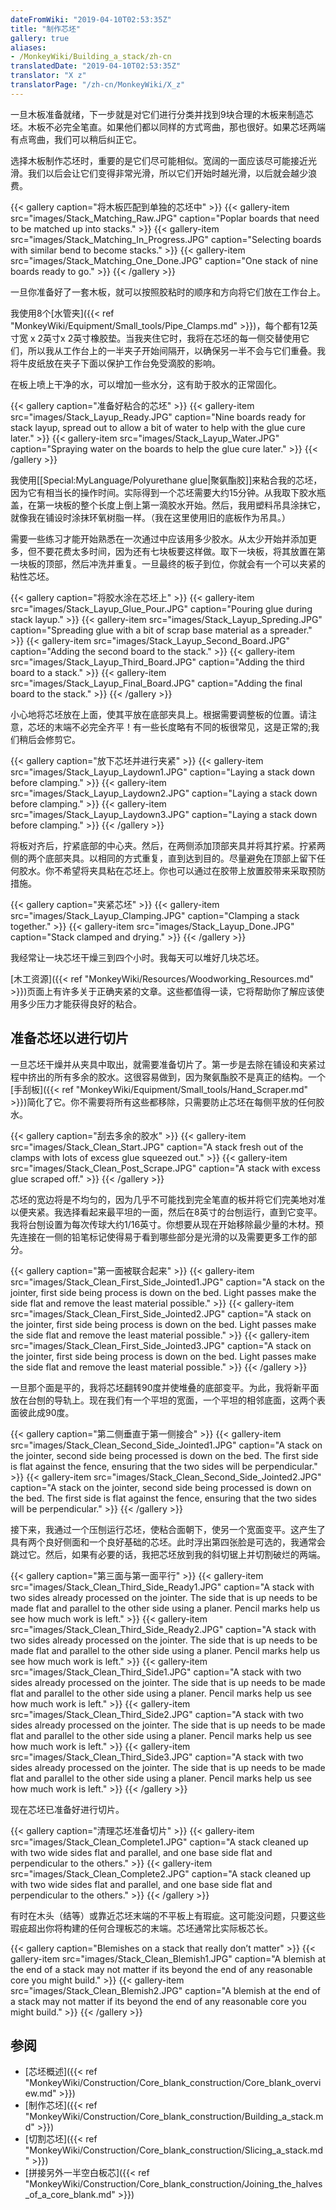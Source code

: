 ```yaml
---
dateFromWiki: "2019-04-10T02:53:35Z"
title: "制作芯坯"
gallery: true
aliases:
- /MonkeyWiki/Building_a_stack/zh-cn
translatedDate: "2019-04-10T02:53:35Z"
translator: "X z"
translatorPage: "/zh-cn/MonkeyWiki/X_z"
---
```

一旦木板准备就绪，下一步就是对它们进行分类并找到9块合理的木板来制造芯坯。木板不必完全笔直。如果他们都以同样的方式弯曲，那也很好。如果芯坯两端有点弯曲，我们可以稍后纠正它。 

选择木板制作芯坯时，重要的是它们尽可能相似。宽阔的一面应该尽可能接近光滑。我们以后会让它们变得非常光滑，所以它们开始时越光滑，以后就会越少浪费。

{{< gallery  caption="将木板匹配到单独的芯坯中" >}}
{{< gallery-item src="images/Stack_Matching_Raw.JPG" caption="Poplar boards that need to be matched up into stacks." >}}
{{< gallery-item src="images/Stack_Matching_In_Progress.JPG" caption="Selecting boards with similar bend to become stacks." >}}
{{< gallery-item src="images/Stack_Matching_One_Done.JPG" caption="One stack of nine boards ready to go." >}}
{{< /gallery >}}



一旦你准备好了一套木板，就可以按照胶粘时的顺序和方向将它们放在工作台上。 

我使用8个[水管夹]({{< ref "MonkeyWiki/Equipment/Small_tools/Pipe_Clamps.md" >}})，每个都有12英寸宽 x 2英寸x 2英寸橡胶垫。当我夹住它时，我将在芯坯的每一侧交替使用它们，所以我从工作台上的一半夹子开始间隔开，以确保另一半不会与它们重叠。我将牛皮纸放在夹子下面以保护工作台免受滴胶的影响。

在板上喷上干净的水，可以增加一些水分，这有助于胶水的正常固化。

{{< gallery  caption="准备好粘合的芯坯" >}}
{{< gallery-item src="images/Stack_Layup_Ready.JPG" caption="Nine boards ready for stack layup, spread out to allow a bit of water to help with the glue cure later." >}}
{{< gallery-item src="images/Stack_Layup_Water.JPG" caption="Spraying water on the boards to help the glue cure later." >}}
{{< /gallery >}}



我使用[[Special:MyLanguage/Polyurethane glue|聚氨酯胶]]来粘合我的芯坯，因为它有相当长的操作时间。实际得到一个芯坯需要大约15分钟。从我取下胶水瓶盖，在第一块板的整个长度上倒上第一滴胶水开始。然后，我用塑料吊具涂抹它，就像我在铺设时涂抹环氧树脂一样。（我在这里使用旧的底板作为吊具。） 

需要一些练习才能开始熟悉在一次通过中应该用多少胶水。从太少开始并添加更多，但不要花费太多时间，因为还有七块板要这样做。取下一块板，将其​​放置在第一块板的顶部，然后冲洗并重复。一旦最终的板子到位，你就会有一个可以夹紧的粘性芯坯。 

{{< gallery  caption="将胶水涂在芯坯上" >}}
{{< gallery-item src="images/Stack_Layup_Glue_Pour.JPG" caption="Pouring glue during stack layup." >}}
{{< gallery-item src="images/Stack_Layup_Spreding.JPG" caption="Spreading glue with a bit of scrap base material as a spreader." >}}
{{< gallery-item src="images/Stack_Layup_Second_Board.JPG" caption="Adding the second board to the stack." >}}
{{< gallery-item src="images/Stack_Layup_Third_Board.JPG" caption="Adding the third board to a stack." >}}
{{< gallery-item src="images/Stack_Layup_Final_Board.JPG" caption="Adding the final board to the stack." >}}
{{< /gallery >}}



小心地将芯坯放在上面，使其平放在底部夹具上。根据需要调整板的位置。请注意，芯坯的末端不必完全齐平！有一些长度略有不同的板很常见，这是正常的;我们稍后会修剪它。

{{< gallery  caption="放下芯坯并进行夹紧" >}}
{{< gallery-item src="images/Stack_Layup_Laydown1.JPG" caption="Laying a stack down before clamping." >}}
{{< gallery-item src="images/Stack_Layup_Laydown2.JPG" caption="Laying a stack down before clamping." >}}
{{< gallery-item src="images/Stack_Layup_Laydown3.JPG" caption="Laying a stack down before clamping." >}}
{{< /gallery >}}



将板对齐后，拧紧底部的中心夹。然后，在两侧添加顶部夹具并将其拧紧。拧紧两侧的两个底部夹具。以相同的方式重复，直到达到目的。尽量避免在顶部上留下任何胶水。你不希望将夹具粘在芯坯上。你也可以通过在胶带上放置胶带来采取预防措施。

{{< gallery  caption="夹紧芯坯" >}}
{{< gallery-item src="images/Stack_Layup_Clamping.JPG" caption="Clamping a stack together." >}}
{{< gallery-item src="images/Stack_Layup_Done.JPG" caption="Stack clamped and drying." >}}
{{< /gallery >}}



我经常让一块芯坯干燥三到四个小时。我每天可以堆好几块芯坯。

[木工资源]({{< ref "MonkeyWiki/Resources/Woodworking_Resources.md" >}})页面上有许多关于正确夹紧的文章。这些都值得一读，它将帮助你了解应该使用多少压力才能获得良好的粘合。





## 准备芯坯以进行切片

一旦芯坯干燥并从夹具中取出，就需要准备切片了。第一步是去除在铺设和夹紧过程中挤出的所有多余的胶水。这很容易做到，因为聚氨酯胶不是真正的结构。一个 [手刮板]({{< ref "MonkeyWiki/Equipment/Small_tools/Hand_Scraper.md" >}})简化了它。你不需要将所有这些都移除，只需要防止芯坯在每侧平放的任何胶水。

{{< gallery  caption="刮去多余的胶水" >}}
{{< gallery-item src="images/Stack_Clean_Start.JPG" caption="A stack fresh out of the clamps with lots of excess glue squeezed out." >}}
{{< gallery-item src="images/Stack_Clean_Post_Scrape.JPG" caption="A stack with excess glue scraped off." >}}
{{< /gallery >}}



芯坯的宽边将是不均匀的，因为几乎不可能找到完全笔直的板并将它们完美地对准以便夹紧。我选择看起来最平坦的一面，然后在8英寸的台刨运行，直到它变平。我将台刨设置为每次传球大约1/16英寸。你想要从现在开始移除最少量的木材。预先连接在一侧的铅笔标记使得易于看到哪些部分是光滑的以及需要更多工作的部分。 

{{< gallery  caption="第一面被联合起来" >}}
{{< gallery-item src="images/Stack_Clean_First_Side_Jointed1.JPG" caption="A stack on the jointer, first side being process is down on the bed. Light passes make the side flat and remove the least material possible." >}}
{{< gallery-item src="images/Stack_Clean_First_Side_Jointed2.JPG" caption="A stack on the jointer, first side being process is down on the bed. Light passes make the side flat and remove the least material possible." >}}
{{< gallery-item src="images/Stack_Clean_First_Side_Jointed3.JPG" caption="A stack on the jointer, first side being process is down on the bed. Light passes make the side flat and remove the least material possible." >}}
{{< /gallery >}}



一旦那个面是平的，我将芯坯翻转90度并使堆叠的底部变平。为此，我将新平面放在台刨的导轨上。现在我们有一个平坦的宽面，一个平坦的相邻底面，这两个表面彼此成90度。 

{{< gallery  caption="第二侧垂直于第一侧接合" >}}
{{< gallery-item src="images/Stack_Clean_Second_Side_Jointed1.JPG" caption="A stack on the jointer, second side being processed is down on the bed. The first side is flat against the fence, ensuring that the two sides will be perpendicular." >}}
{{< gallery-item src="images/Stack_Clean_Second_Side_Jointed2.JPG" caption="A stack on the jointer, second side being processed is down on the bed. The first side is flat against the fence, ensuring that the two sides will be perpendicular." >}}
{{< /gallery >}}



接下来，我通过一个压刨运行芯坯，使粘合面朝下，使另一个宽面变平。这产生了具有两个良好侧面和一个良好基础的芯坯。此时浮出第四张脸是可选的，我通常会跳过它。然后，如果有必要的话，我把芯坯放到我的斜切锯上并切割破烂的两端。 

{{< gallery  caption="第三面与第一面平行" >}}
{{< gallery-item src="images/Stack_Clean_Third_Side_Ready1.JPG" caption="A stack with two sides already processed on the jointer. The side that is up needs to be made flat and parallel to the other side using a planer. Pencil marks help us see how much work is left." >}}
{{< gallery-item src="images/Stack_Clean_Third_Side_Ready2.JPG" caption="A stack with two sides already processed on the jointer. The side that is up needs to be made flat and parallel to the other side using a planer. Pencil marks help us see how much work is left." >}}
{{< gallery-item src="images/Stack_Clean_Third_Side1.JPG" caption="A stack with two sides already processed on the jointer. The side that is up needs to be made flat and parallel to the other side using a planer. Pencil marks help us see how much work is left." >}}
{{< gallery-item src="images/Stack_Clean_Third_Side2.JPG" caption="A stack with two sides already processed on the jointer. The side that is up needs to be made flat and parallel to the other side using a planer. Pencil marks help us see how much work is left." >}}
{{< gallery-item src="images/Stack_Clean_Third_Side3.JPG" caption="A stack with two sides already processed on the jointer. The side that is up needs to be made flat and parallel to the other side using a planer. Pencil marks help us see how much work is left." >}}
{{< /gallery >}}



现在芯坯已准备好进行切片。

{{< gallery  caption="清理芯坯准备切片" >}}
{{< gallery-item src="images/Stack_Clean_Complete1.JPG" caption="A stack cleaned up with two wide sides flat and parallel, and one base side flat and perpendicular to the others." >}}
{{< gallery-item src="images/Stack_Clean_Complete2.JPG" caption="A stack cleaned up with two wide sides flat and parallel, and one base side flat and perpendicular to the others." >}}
{{< /gallery >}}



有时在木头（结等）或靠近芯坯末端的不平板上有瑕疵。这可能没问题，只要这些瑕疵超出你将构建的任何合理板芯的末端。芯坯通常比实际板芯长。

{{< gallery  caption="Blemishes on a stack that really don’t matter" >}}
{{< gallery-item src="images/Stack_Clean_Blemish1.JPG" caption="A blemish at the end of a stack may not matter if its beyond the end of any reasonable core you might build." >}}
{{< gallery-item src="images/Stack_Clean_Blemish2.JPG" caption="A blemish at the end of a stack may not matter if its beyond the end of any reasonable core you might build." >}}
{{< /gallery >}}






## 参阅

- [芯坯概述]({{< ref "MonkeyWiki/Construction/Core_blank_construction/Core_blank_overview.md" >}})
- [制作芯坯]({{< ref "MonkeyWiki/Construction/Core_blank_construction/Building_a_stack.md" >}})
- [切割芯坯]({{< ref "MonkeyWiki/Construction/Core_blank_construction/Slicing_a_stack.md" >}})
- [拼接另外一半空白板芯]({{< ref "MonkeyWiki/Construction/Core_blank_construction/Joining_the_halves_of_a_core_blank.md" >}})


